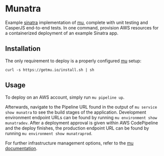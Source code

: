 # Munatra

Example [sinatra](http://www.sinatrarb.com) implementation of [mu](https://github.com/stelligent/mu), complete with unit testing and CasperJS end-to-end tests. In one command, provision AWS resources for a containerized deployment of an example Sinatra app.

## Installation

The only requirement to deploy is a properly configured [mu](https://github.com/stelligent/mu) setup:

`curl -s https://getmu.io/install.sh | sh`

## Usage

To deploy on an AWS account, simply run `mu pipeline up`. 

Afterwards, navigate to the Pipeline URL found in the output of `mu service show munatra` to see the build stages of the application. Development environment endpoint URLs can be found by running `mu environment show munatradev`. After a deployment approval is given within AWS CodePipeline and the deploy finishes, the production endpoint URL can be found by running `mu environment show munatraprod`. 

For further infrastructure management options, refer to the [mu documentation](https://github.com/stelligent/mu/wiki).
